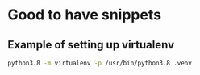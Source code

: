 # Good to have snippets

## Example of setting up virtualenv
```sh
python3.8 -m virtualenv -p /usr/bin/python3.8 .venv
```
